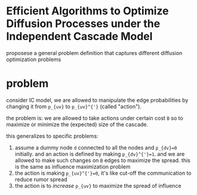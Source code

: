 # Efficient Algorithms to Optimize Diffusion Processes under the Independent Cascade Model

proposese a general problem definition that captures different diffusion optimization problems

# problem

consider IC model, we are allowed to manipulate the edge probabilities by changing it from `p_{uv}` to `p_{uv}^{'}` (called "action"). 

the problem is: we are allowed to take actions under certain cost `B` so to maximize or minimize the (expected) size of the cascade. 

this generalizes to specific problems:

1. assume a dummy node `d` connected to all the nodes and `p_{dv}=0` initially. and an action is defined by making `p_{dv}^{'}=1`. and we are allowed to make such changes on `B` edges to maximize the spread. this is the same as influence maximization problem
2. the action is making `p_{uv}^{'}=0`, it's like cut-off the communication to reduce rumor spread
3. the action is to *increase* `p_{uv}` to maximize the spread of influence

